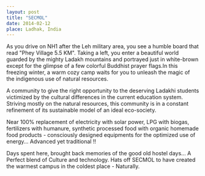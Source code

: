 ```yaml
---
layout: post
title: "SECMOL"
date: 2014-02-12 
place: Ladhak, India
---
```


As you drive on NH1 after the Leh military area, you see a humble board that read "Phey Village 5.5 KM". Taking a left, you enter a beautiful world guarded by the mighty Ladakh mountains and portrayed just in white-brown except for the glimpse of a few colorful Buddhist prayer flags.In this freezing winter, a warm cozy camp waits for you to unleash the magic of the indigenous use of natural resources.

A community to give the right opportunity to the deserving Ladakhi students victimized by the cultural differences in the current education system. Striving mostly on the natural resources, this community is in a constant refinement of its sustainable model of an ideal eco-society.

Near 100% replacement of electricity with solar power, LPG with biogas, fertilizers with humanure, synthetic processed food with organic homemade food products - consciously designed equipments for the optimized use of energy... Advanced yet traditional !!

Days spent here, brought back memories of the good old hostel days... A Perfect blend of Culture and technology. Hats off SECMOL to have created the warmest campus in the coldest place - Naturally.

